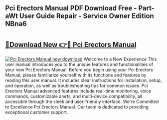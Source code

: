 ## Pci Erectors Manual PDF Download Free - Part-aWt User Guide Repair - Service Owner Edition NBna6

# <h2><a href="http://bc48272.oget.top/?id=Pci+Erectors+Manual">🔗Download New 👉🔴 Pci Erectors Manual</a></h2>

[![Pci Erectors Manual new download](https://i.imgur.com/5g1atiW.png)](http://bc48272.oget.top/?id=Pci+Erectors+Manual)
Welcome to a New Experience This user manual introduces you to the unique features and functionalities of your new Pci Erectors Manual. Before you begin using your Pci Erectors Manual, please familiarize yourself with its functions and features by reading this user manual. It includes clear instructions for installation, setup, and operation, as well as troubleshooting tips for common issues. Pci Erectors Manual advanced features include real-time monitoring, voice commands, customizable alerts, and multi-device compatibility, all accessible through the sleek and user-friendly interface. We're Committed to Excellence Pci Erectors Manual. Our team is dedicated to providing exceptional customer support.
